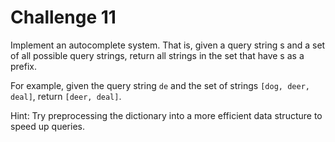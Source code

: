 # Challenge 11

Implement an autocomplete system. That is, given a query string s and a set of all possible query strings, return all strings in the set that have s as a prefix.

For example, given the query string `de` and the set of strings `[dog, deer, deal]`, return `[deer, deal]`.

Hint: Try preprocessing the dictionary into a more efficient data structure to speed up queries.

